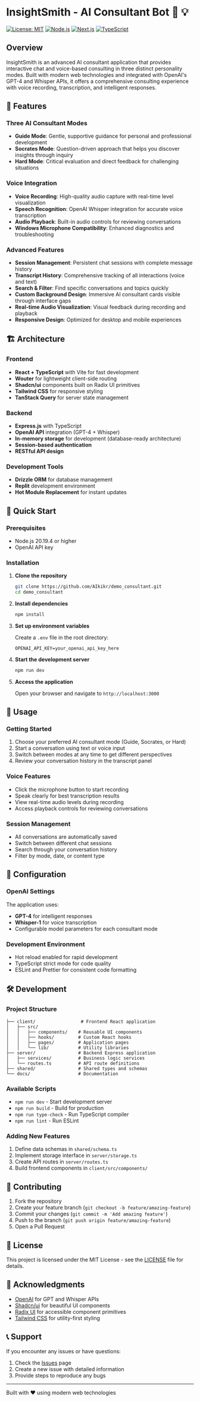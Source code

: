# InsightSmith - AI Consultant Bot 🧠 💡

[![License: MIT](https://img.shields.io/badge/License-MIT-yellow.svg)](https://opensource.org/licenses/MIT)
[![Node.js](https://img.shields.io/badge/Node.js-20.19.4-green.svg)](https://nodejs.org/)
[![Next.js](https://img.shields.io/badge/Next.js-15.4.6-blue.svg)](https://nextjs.org/)
[![TypeScript](https://img.shields.io/badge/TypeScript-5.0-blue.svg)](https://www.typescriptlang.org/)

## Overview

InsightSmith is an advanced AI consultant application that provides interactive chat and voice-based consulting in three distinct personality modes. Built with modern web technologies and integrated with OpenAI's GPT-4 and Whisper APIs, it offers a comprehensive consulting experience with voice recording, transcription, and intelligent responses.

## 🌟 Features

### Three AI Consultant Modes
- **Guide Mode**: Gentle, supportive guidance for personal and professional development
- **Socrates Mode**: Question-driven approach that helps you discover insights through inquiry
- **Hard Mode**: Critical evaluation and direct feedback for challenging situations

### Voice Integration
- **Voice Recording**: High-quality audio capture with real-time level visualization
- **Speech Recognition**: OpenAI Whisper integration for accurate voice transcription
- **Audio Playback**: Built-in audio controls for reviewing conversations
- **Windows Microphone Compatibility**: Enhanced diagnostics and troubleshooting

### Advanced Features
- **Session Management**: Persistent chat sessions with complete message history
- **Transcript History**: Comprehensive tracking of all interactions (voice and text)
- **Search & Filter**: Find specific conversations and topics quickly
- **Custom Background Design**: Immersive AI consultant cards visible through interface gaps
- **Real-time Audio Visualization**: Visual feedback during recording and playback
- **Responsive Design**: Optimized for desktop and mobile experiences

## 🏗️ Architecture

### Frontend
- **React + TypeScript** with Vite for fast development
- **Wouter** for lightweight client-side routing
- **Shadcn/ui** components built on Radix UI primitives
- **Tailwind CSS** for responsive styling
- **TanStack Query** for server state management

### Backend
- **Express.js** with TypeScript
- **OpenAI API** integration (GPT-4 + Whisper)
- **In-memory storage** for development (database-ready architecture)
- **Session-based authentication**
- **RESTful API design**

### Development Tools
- **Drizzle ORM** for database management
- **Replit** development environment
- **Hot Module Replacement** for instant updates

## 🚀 Quick Start

### Prerequisites
- Node.js 20.19.4 or higher
- OpenAI API key

### Installation

1. **Clone the repository**
   ```bash
   git clone https://github.com/AIkikr/demo_consultant.git
   cd demo_consultant
   ```

2. **Install dependencies**
   ```bash
   npm install
   ```

3. **Set up environment variables**
   
   Create a `.env` file in the root directory:
   ```env
   OPENAI_API_KEY=your_openai_api_key_here
   ```

4. **Start the development server**
   ```bash
   npm run dev
   ```

5. **Access the application**
   
   Open your browser and navigate to `http://localhost:3000`

## 🎯 Usage

### Getting Started
1. Choose your preferred AI consultant mode (Guide, Socrates, or Hard)
2. Start a conversation using text or voice input
3. Switch between modes at any time to get different perspectives
4. Review your conversation history in the transcript panel

### Voice Features
- Click the microphone button to start recording
- Speak clearly for best transcription results
- View real-time audio levels during recording
- Access playback controls for reviewing conversations

### Session Management
- All conversations are automatically saved
- Switch between different chat sessions
- Search through your conversation history
- Filter by mode, date, or content type

## 🔧 Configuration

### OpenAI Settings
The application uses:
- **GPT-4** for intelligent responses
- **Whisper-1** for voice transcription
- Configurable model parameters for each consultant mode

### Development Environment
- Hot reload enabled for rapid development
- TypeScript strict mode for code quality
- ESLint and Prettier for consistent code formatting

## 🛠️ Development

### Project Structure
```
├── client/                 # Frontend React application
│   ├── src/
│   │   ├── components/    # Reusable UI components
│   │   ├── hooks/         # Custom React hooks
│   │   ├── pages/         # Application pages
│   │   └── lib/           # Utility libraries
├── server/                # Backend Express application
│   ├── services/          # Business logic services
│   └── routes.ts          # API route definitions
├── shared/                # Shared types and schemas
└── docs/                  # Documentation
```

### Available Scripts
- `npm run dev` - Start development server
- `npm run build` - Build for production
- `npm run type-check` - Run TypeScript compiler
- `npm run lint` - Run ESLint

### Adding New Features
1. Define data schemas in `shared/schema.ts`
2. Implement storage interface in `server/storage.ts`
3. Create API routes in `server/routes.ts`
4. Build frontend components in `client/src/components/`

## 🤝 Contributing

1. Fork the repository
2. Create your feature branch (`git checkout -b feature/amazing-feature`)
3. Commit your changes (`git commit -m 'Add amazing feature'`)
4. Push to the branch (`git push origin feature/amazing-feature`)
5. Open a Pull Request

## 📝 License

This project is licensed under the MIT License - see the [LICENSE](LICENSE) file for details.

## 🙏 Acknowledgments

- [OpenAI](https://openai.com/) for GPT and Whisper APIs
- [Shadcn/ui](https://ui.shadcn.com/) for beautiful UI components
- [Radix UI](https://www.radix-ui.com/) for accessible component primitives
- [Tailwind CSS](https://tailwindcss.com/) for utility-first styling

## 📞 Support

If you encounter any issues or have questions:
1. Check the [Issues](https://github.com/AIkikr/demo_consultant/issues) page
2. Create a new issue with detailed information
3. Provide steps to reproduce any bugs

---

Built with ❤️ using modern web technologies